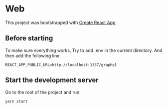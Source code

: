 # Web

This project was bootstrapped with [Create React App](https://github.com/facebook/create-react-app).

## Before starting

To make sure everything works, Try to add .env in the current directory. And then add the following line

```
REACT_APP_PUBLIC_URL=http://localhost:1337/graphql
```

## Start the development server

Go to the root of the project and run:

    yarn start

